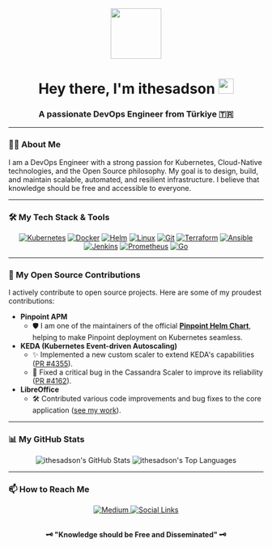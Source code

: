 <div id="header" align="center">
  <img src="https://media.giphy.com/media/M9gbBd9nbDrOTu1Mqx/giphy.gif" width="100"/>
  <h1>
    Hey there, I'm ithesadson
    <img src="https://emojis.slackmojis.com/emojis/images/1531849430/4246/blob-wave.gif?1531849430" width="30"/>
  </h1>
  <h3>A passionate DevOps Engineer from Türkiye 🇹🇷</h3>
</div>

---

### 👨‍💻 About Me

I am a DevOps Engineer with a strong passion for Kubernetes, Cloud-Native technologies, and the Open Source philosophy. My goal is to design, build, and maintain scalable, automated, and resilient infrastructure. I believe that knowledge should be free and accessible to everyone.

---

### 🛠️ My Tech Stack & Tools

<p align="center">
  <a href="https://www.kubernetes.io" target="_blank" rel="noreferrer"><img src="https://img.shields.io/badge/Kubernetes-%23326CE5.svg?style=for-the-badge&logo=kubernetes&logoColor=white" alt="Kubernetes"/></a>
  <a href="https://www.docker.com/" target="_blank" rel="noreferrer"><img src="https://img.shields.io/badge/Docker-2496ED?style=for-the-badge&logo=docker&logoColor=white" alt="Docker"/></a>
  <a href="https://helm.sh" target="_blank" rel="noreferrer"><img src="https://img.shields.io/badge/Helm-0F1689?style=for-the-badge&logo=helm&logoColor=white" alt="Helm"/></a>
  <a href="https://www.linux.org/" target="_blank" rel="noreferrer"><img src="https://img.shields.io/badge/Linux-FCC624?style=for-the-badge&logo=linux&logoColor=black" alt="Linux"/></a>
  <a href="https://git-scm.com/" target="_blank" rel="noreferrer"><img src="https://img.shields.io/badge/git-%23F05033.svg?style=for-the-badge&logo=git&logoColor=white" alt="Git"/></a>
  <a href="https://www.terraform.io/" target="_blank" rel="noreferrer"><img src="https://img.shields.io/badge/Terraform-7B42BC?style=for-the-badge&logo=terraform&logoColor=white" alt="Terraform"/></a>
  <a href="https://www.ansible.com/" target="_blank" rel="noreferrer"><img src="https://img.shields.io/badge/Ansible-EE0000?style=for-the-badge&logo=ansible&logoColor=white" alt="Ansible"/></a>
  <a href="https://www.jenkins.io" target="_blank" rel="noreferrer"><img src="https://img.shields.io/badge/Jenkins-D24939?style=for-the-badge&logo=Jenkins&logoColor=white" alt="Jenkins"/></a>
  <a href="https://prometheus.io" target="_blank" rel="noreferrer"><img src="https://img.shields.io/badge/Prometheus-E6522C?style=for-the-badge&logo=Prometheus&logoColor=white" alt="Prometheus"/></a>
  <a href="https://golang.org" target="_blank" rel="noreferrer"><img src="https://img.shields.io/badge/Go-00ADD8?style=for-the-badge&logo=go&logoColor=white" alt="Go"/></a>
</p>

---

### 🚀 My Open Source Contributions

I actively contribute to open source projects. Here are some of my proudest contributions:

-   **Pinpoint APM**
    -   🛡️ I am one of the maintainers of the official **[Pinpoint Helm Chart](https://github.com/pinpoint-apm/pinpoint-kubernetes/pull/24)**, helping to make Pinpoint deployment on Kubernetes seamless.
-   **KEDA (Kubernetes Event-driven Autoscaling)**
    -   ✨ Implemented a new custom scaler to extend KEDA's capabilities ([PR #4355](https://github.com/kedacore/keda/pull/4355)).
    -   🐛 Fixed a critical bug in the Cassandra Scaler to improve its reliability ([PR #4162](https://github.com/kedacore/keda/pull/4162)).
-   **LibreOffice**
    -   🛠️ Contributed various code improvements and bug fixes to the core application ([see my work](https://gerrit.libreoffice.org/q/owner:thesadson%2540gmail.com)).

---

### 📊 My GitHub Stats

<p align="center">
  <img src="https://github-readme-stats.vercel.app/api?username=ithesadson&show_icons=true&theme=tokyonight&include_all_commits=true&count_private=true" alt="ithesadson's GitHub Stats" />
  <img src="https://github-readme-stats.vercel.app/api/top-langs/?username=ithesadson&layout=compact&theme=tokyonight" alt="ithesadson's Top Languages" />
</p>

---

### 📫 How to Reach Me

<p align="center">
  <a href="https://medium.com/@ithesadson" target="_blank">
    <img src="https://img.shields.io/badge/Medium-12100E?style=for-the-badge&logo=medium&logoColor=white" alt="Medium"/>
  </a>
  <a href="https://guns.lol/ithesadson" target="_blank">
    <img src="https://img.shields.io/badge/Socials-0077B5?style=for-the-badge&logo=linkedin&logoColor=white" alt="Social Links"/>
  </a>
</p>

<p align="center">
  <br>
  <b>🗝️ "Knowledge should be Free and Disseminated" 🗝️</b>
</p>
